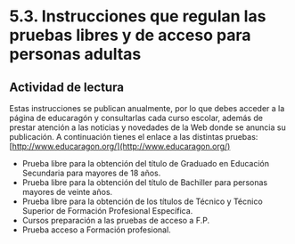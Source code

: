 
# 5.3. Instrucciones que regulan las pruebas libres y de acceso para personas adultas

## Actividad de lectura

Estas instrucciones se publican anualmente, por lo que debes acceder a la página de educaragón y consultarlas cada curso escolar, además de prestar atención a las noticias y novedades de la Web donde se anuncia su publicación. A continuación tienes el enlace a las distintas pruebas: [http://www.educaragon.org/](http://www.educaragon.org/)

- Prueba libre para la obtención del título de Graduado en Educación Secundaria para mayores de 18 años.
- Prueba libre para la obtención del título de Bachiller para personas mayores de veinte años.
- Prueba libre para la obtención de los títulos de Técnico y Técnico Superior de Formación Profesional Específica.
- Cursos preparación a las pruebas de acceso a F.P.
- Prueba acceso a Formación profesional.
